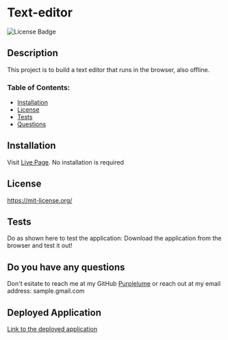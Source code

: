 # Text-editor

![License Badge](https://shields.io/badge/license-MIT-blue)

## Description
This project is to build a text editor that runs in the browser, also offline.

### Table of Contents:
* [Installation](#installation)
* [License](#license)
* [Tests](#tests)
* [Questions](#do-you-have-any-questions)

## Installation  
Visit [Live Page](). No installation is required

## License
https://mit-license.org/

## Tests
Do as shown here to test the application:
Download the application from the browser and test it out!

## Do you have any questions
Don't esitate to reach me at my GitHub [Purplelume](https://github.com/Purplelume) or reach out at my email address: sample.gmail.com

## Deployed Application
[Link to the deployed application]()